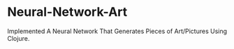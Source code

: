 # Neural-Network-Art
Implemented A Neural Network That Generates Pieces of Art/Pictures Using Clojure.
